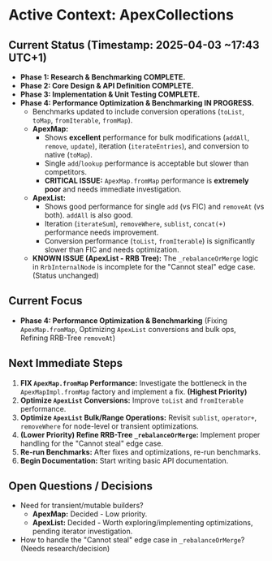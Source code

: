 # Active Context: ApexCollections

## Current Status (Timestamp: 2025-04-03 ~17:43 UTC+1)

-   **Phase 1: Research & Benchmarking COMPLETE.**
-   **Phase 2: Core Design & API Definition COMPLETE.**
-   **Phase 3: Implementation & Unit Testing COMPLETE.**
-   **Phase 4: Performance Optimization & Benchmarking IN PROGRESS.**
    -   Benchmarks updated to include conversion operations (`toList`, `toMap`, `fromIterable`, `fromMap`).
    -   **ApexMap:**
        -   Shows **excellent** performance for bulk modifications (`addAll`, `remove`, `update`), iteration (`iterateEntries`), and conversion to native (`toMap`).
        -   Single `add`/`lookup` performance is acceptable but slower than competitors.
        -   **CRITICAL ISSUE:** `ApexMap.fromMap` performance is **extremely poor** and needs immediate investigation.
    -   **ApexList:**
        -   Shows good performance for single `add` (vs FIC) and `removeAt` (vs both). `addAll` is also good.
        -   Iteration (`iterateSum`), `removeWhere`, `sublist`, `concat(+)` performance needs improvement.
        -   Conversion performance (`toList`, `fromIterable`) is significantly slower than FIC and needs optimization.
    -   **KNOWN ISSUE (ApexList - RRB Tree):** The `_rebalanceOrMerge` logic in `RrbInternalNode` is incomplete for the "Cannot steal" edge case. (Status unchanged)

## Current Focus

-   **Phase 4: Performance Optimization & Benchmarking** (Fixing `ApexMap.fromMap`, Optimizing `ApexList` conversions and bulk ops, Refining RRB-Tree `removeAt`)

## Next Immediate Steps

1.  **FIX `ApexMap.fromMap` Performance:** Investigate the bottleneck in the `ApexMapImpl.fromMap` factory and implement a fix. **(Highest Priority)**
2.  **Optimize `ApexList` Conversions:** Improve `toList` and `fromIterable` performance.
3.  **Optimize `ApexList` Bulk/Range Operations:** Revisit `sublist`, `operator+`, `removeWhere` for node-level or transient optimizations.
4.  **(Lower Priority) Refine RRB-Tree `_rebalanceOrMerge`:** Implement proper handling for the "Cannot steal" edge case.
5.  **Re-run Benchmarks:** After fixes and optimizations, re-run benchmarks.
6.  **Begin Documentation:** Start writing basic API documentation.

## Open Questions / Decisions

-   Need for transient/mutable builders?
    -   **ApexMap:** Decided - Low priority.
    -   **ApexList:** Decided - Worth exploring/implementing optimizations, pending iterator investigation.
-   How to handle the "Cannot steal" edge case in `_rebalanceOrMerge`? (Needs research/decision)